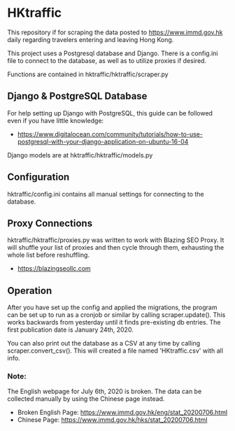 # HKtraffic
This repository if for scraping the data posted to https://www.immd.gov.hk daily regarding travelers entering and leaving Hong Kong. 

This project uses a Postgresql database and Django. There is a config.ini file to connect to the database, as well as to utilize proxies if desired.

Functions are contained in hktraffic/hktraffic/scraper.py

 
## Django & PostgreSQL Database
For help setting up Django with PostgreSQL, this guide can be followed even if you have little knowledge:
- https://www.digitalocean.com/community/tutorials/how-to-use-postgresql-with-your-django-application-on-ubuntu-16-04

Django models are at hktraffic/hktraffic/models.py


## Configuration
hktraffic/config.ini contains all manual settings for connecting to the database.


## Proxy Connections
hktraffic/hktraffic/proxies.py was written to work with Blazing SEO Proxy. It will shuffle your list of proxies and then cycle through them, exhausting the whole list before reshuffling. 
- https://blazingseollc.com


## Operation
After you have set up the config and applied the migrations, the program can be set up to run as a cronjob or similar by calling scraper.update(). This works backwards from yesterday until it finds pre-existing db entries. The first publication date is January 24th, 2020.

You can also print out the database as a CSV at any time by calling scraper.convert_csv(). This will created a file named 'HKtraffic.csv' with all info.

### Note:
The English webpage for July 6th, 2020 is broken. The data can be collected manually by using the Chinese page instead.

- Broken English Page: https://www.immd.gov.hk/eng/stat_20200706.html
- Chinese Page: https://www.immd.gov.hk/hks/stat_20200706.html
